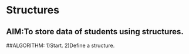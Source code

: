 # Structures
## AIM:To store data of students using structures.

##ALGORITHM:
1)Start.
2)Define a structure.
